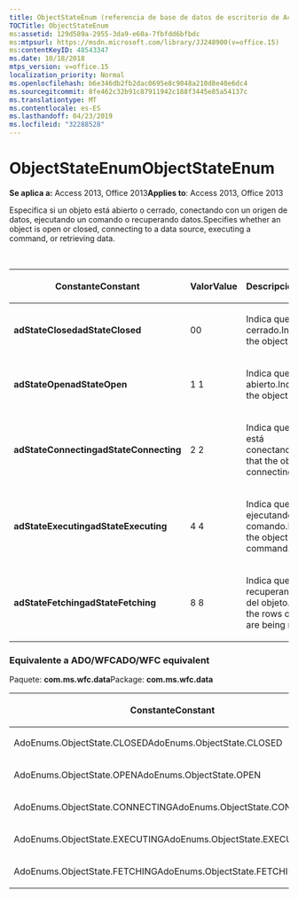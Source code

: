 ```yaml
---
title: ObjectStateEnum (referencia de base de datos de escritorio de Access)
TOCTitle: ObjectStateEnum
ms:assetid: 129d589a-2955-3da9-e60a-7fbfdd6bfbdc
ms:mtpsurl: https://msdn.microsoft.com/library/JJ248900(v=office.15)
ms:contentKeyID: 48543347
ms.date: 10/18/2018
mtps_version: v=office.15
localization_priority: Normal
ms.openlocfilehash: b6e346db2fb2dac0695e8c9048a210d8e40e6dc4
ms.sourcegitcommit: 8fe462c32b91c87911942c188f3445e85a54137c
ms.translationtype: MT
ms.contentlocale: es-ES
ms.lasthandoff: 04/23/2019
ms.locfileid: "32288528"
---
```

# <a name="objectstateenum"></a><span data-ttu-id="b7cf9-102">ObjectStateEnum</span><span class="sxs-lookup"><span data-stu-id="b7cf9-102">ObjectStateEnum</span></span>

<span data-ttu-id="b7cf9-103">**Se aplica a:** Access 2013, Office 2013</span><span class="sxs-lookup"><span data-stu-id="b7cf9-103">**Applies to**: Access 2013, Office 2013</span></span>

<span data-ttu-id="b7cf9-104">Especifica si un objeto está abierto o cerrado, conectando con un origen de datos, ejecutando un comando o recuperando datos.</span><span class="sxs-lookup"><span data-stu-id="b7cf9-104">Specifies whether an object is open or closed, connecting to a data source, executing a command, or retrieving data.</span></span>

<br/>

<table>
<colgroup>
<col style="width: 33%" />
<col style="width: 33%" />
<col style="width: 33%" />
</colgroup>
<thead>
<tr class="header">
<th><p><span data-ttu-id="b7cf9-105">Constante</span><span class="sxs-lookup"><span data-stu-id="b7cf9-105">Constant</span></span></p></th>
<th><p><span data-ttu-id="b7cf9-106">Valor</span><span class="sxs-lookup"><span data-stu-id="b7cf9-106">Value</span></span></p></th>
<th><p><span data-ttu-id="b7cf9-107">Descripción</span><span class="sxs-lookup"><span data-stu-id="b7cf9-107">Description</span></span></p></th>
</tr>
</thead>
<tbody>
<tr class="odd">
<td><p><span data-ttu-id="b7cf9-108"><strong>adStateClosed</strong></span><span class="sxs-lookup"><span data-stu-id="b7cf9-108"><strong>adStateClosed</strong></span></span></p></td>
<td><p><span data-ttu-id="b7cf9-109">0</span><span class="sxs-lookup"><span data-stu-id="b7cf9-109">0</span></span></p></td>
<td><p><span data-ttu-id="b7cf9-110">Indica que el objeto está cerrado.</span><span class="sxs-lookup"><span data-stu-id="b7cf9-110">Indicates that the object is closed.</span></span></p></td>
</tr>
<tr class="even">
<td><p><span data-ttu-id="b7cf9-111"><strong>adStateOpen</strong></span><span class="sxs-lookup"><span data-stu-id="b7cf9-111"><strong>adStateOpen</strong></span></span></p></td>
<td><p><span data-ttu-id="b7cf9-112">1 </span><span class="sxs-lookup"><span data-stu-id="b7cf9-112">1</span></span></p></td>
<td><p><span data-ttu-id="b7cf9-113">Indica que el objeto está abierto.</span><span class="sxs-lookup"><span data-stu-id="b7cf9-113">Indicates that the object is open.</span></span></p></td>
</tr>
<tr class="odd">
<td><p><span data-ttu-id="b7cf9-114"><strong>adStateConnecting</strong></span><span class="sxs-lookup"><span data-stu-id="b7cf9-114"><strong>adStateConnecting</strong></span></span></p></td>
<td><p><span data-ttu-id="b7cf9-115">2 </span><span class="sxs-lookup"><span data-stu-id="b7cf9-115">2</span></span></p></td>
<td><p><span data-ttu-id="b7cf9-116">Indica que el objeto se está conectando.</span><span class="sxs-lookup"><span data-stu-id="b7cf9-116">Indicates that the object is connecting.</span></span></p></td>
</tr>
<tr class="even">
<td><p><span data-ttu-id="b7cf9-117"><strong>adStateExecuting</strong></span><span class="sxs-lookup"><span data-stu-id="b7cf9-117"><strong>adStateExecuting</strong></span></span></p></td>
<td><p><span data-ttu-id="b7cf9-118">4 </span><span class="sxs-lookup"><span data-stu-id="b7cf9-118">4</span></span></p></td>
<td><p><span data-ttu-id="b7cf9-119">Indica que el objeto está ejecutando un comando.</span><span class="sxs-lookup"><span data-stu-id="b7cf9-119">Indicates that the object is executing a command.</span></span></p></td>
</tr>
<tr class="odd">
<td><p><span data-ttu-id="b7cf9-120"><strong>adStateFetching</strong></span><span class="sxs-lookup"><span data-stu-id="b7cf9-120"><strong>adStateFetching</strong></span></span></p></td>
<td><p><span data-ttu-id="b7cf9-121">8 </span><span class="sxs-lookup"><span data-stu-id="b7cf9-121">8</span></span></p></td>
<td><p><span data-ttu-id="b7cf9-122">Indica que se están recuperando las filas del objeto.</span><span class="sxs-lookup"><span data-stu-id="b7cf9-122">Indicates that the rows of the object are being retrieved.</span></span></p></td>
</tr>
</tbody>
</table>


### <a name="adowfc-equivalent"></a><span data-ttu-id="b7cf9-123">Equivalente a ADO/WFC</span><span class="sxs-lookup"><span data-stu-id="b7cf9-123">ADO/WFC equivalent</span></span>

<span data-ttu-id="b7cf9-124">Paquete: **com.ms.wfc.data**</span><span class="sxs-lookup"><span data-stu-id="b7cf9-124">Package: **com.ms.wfc.data**</span></span>

<table>
<colgroup>
<col style="width: 100%" />
</colgroup>
<thead>
<tr class="header">
<th><p><span data-ttu-id="b7cf9-125">Constante</span><span class="sxs-lookup"><span data-stu-id="b7cf9-125">Constant</span></span></p></th>
</tr>
</thead>
<tbody>
<tr class="odd">
<td><p><span data-ttu-id="b7cf9-126">AdoEnums.ObjectState.CLOSED</span><span class="sxs-lookup"><span data-stu-id="b7cf9-126">AdoEnums.ObjectState.CLOSED</span></span></p></td>
</tr>
<tr class="even">
<td><p><span data-ttu-id="b7cf9-127">AdoEnums.ObjectState.OPEN</span><span class="sxs-lookup"><span data-stu-id="b7cf9-127">AdoEnums.ObjectState.OPEN</span></span></p></td>
</tr>
<tr class="odd">
<td><p><span data-ttu-id="b7cf9-128">AdoEnums.ObjectState.CONNECTING</span><span class="sxs-lookup"><span data-stu-id="b7cf9-128">AdoEnums.ObjectState.CONNECTING</span></span></p></td>
</tr>
<tr class="even">
<td><p><span data-ttu-id="b7cf9-129">AdoEnums.ObjectState.EXECUTING</span><span class="sxs-lookup"><span data-stu-id="b7cf9-129">AdoEnums.ObjectState.EXECUTING</span></span></p></td>
</tr>
<tr class="odd">
<td><p><span data-ttu-id="b7cf9-130">AdoEnums.ObjectState.FETCHING</span><span class="sxs-lookup"><span data-stu-id="b7cf9-130">AdoEnums.ObjectState.FETCHING</span></span></p></td>
</tr>
</tbody>
</table>

